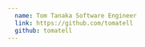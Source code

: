 ```yaml
---
  name: Tom Tanaka Software Engineer
  link: https://github.com/tomatell
  github: tomatell
---
```

